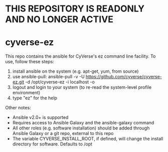 # THIS REPOSITORY IS READONLY AND NO LONGER ACTIVE

# cyverse-ez

This repo contains the ansible for CyVerse's ez command line facility. To use, follow these steps:

1. install ansible on the system (e.g. apt-get, yum, from source)
2. use ansible-pull: ansible-pull -v -U https://github.com/cyverse/cyverse-ez.git -d /opt/cyverse-ez -i localhost -o 
3. logout and login to your system (to re-read the system-level profile environment)
4. type "ez" for the help

Other notes:
* Ansible v2.0+ is supported
* Requires access to Ansible Galaxy and the ansible-galaxy command
* All other roles (e.g. software installation) should be added through Ansible Galaxy or a git repo, external to this repo
* The variable CYVERSE_INSTALL_ROOT, if defined, will change the install directory for software. Defaults to /opt
